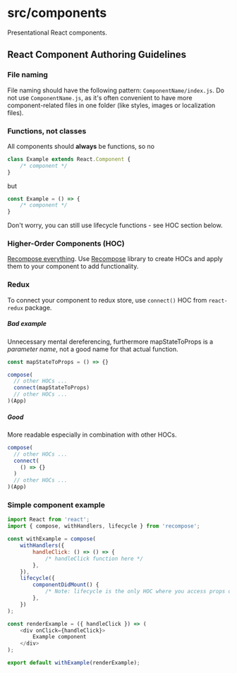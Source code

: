 # src/components

Presentational React components.

## React Component Authoring Guidelines

### File naming

File naming should have the following pattern: `ComponentName/index.js`. Do not use `ComponentName.js`, as it's often convenient to have more component-related files in one folder (like styles, images or localization files).


### Functions, not classes

All components should **always** be functions, so no
```javascript
class Example extends React.Component {
	/* component */
}
```
but
```javascript
const Example = () => {
	/* component */
}
```
Don't worry, you can still use lifecycle functions - see HOC section below.


### Higher-Order Components (HOC)

[Recompose everything](https://medium.com/javascript-inside/why-the-hipsters-recompose-everything-23ac08748198). Use [Recompose](https://github.com/acdlite/recompose) library to create HOCs and apply them to your component to add functionality.


### Redux

To connect your component to redux store, use `connect()` HOC from `react-redux` package.

##### Bad example

Unnecessary mental dereferencing, furthermore mapStateToProps is a *parameter name*, not a good name for that actual function.

```javascript
const mapStateToProps = () => {}

compose(
  // other HOCs ...
  connect(mapStateToProps)
  // other HOCs ...
)(App)
```

##### Good
More readable especially in combination with other HOCs.

```javascript
compose(
  // other HOCs ...
  connect(
    () => {}
  )
  // other HOCs ...
)(App)
```


### Simple component example

```javascript
import React from 'react';
import { compose, withHandlers, lifecycle } from 'recompose';

const withExample = compose(
	withHandlers({
		handleClick: () => () => {
			/* handleClick function here */
		},
	}),
	lifecycle({
		componentDidMount() {
			/* Note: lifecycle is the only HOC where you access props on this keyword  */
		},
	})
);

const renderExample = ({ handleClick }) => (
	<div onClick={handleClick}>
		Example component
	</div>
);

export default withExample(renderExample);
```

